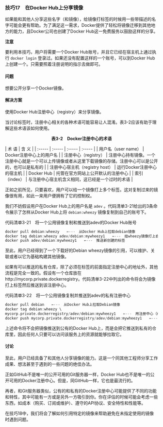 ### 技巧17　在Docker Hub上分享镜像

如果能和其他人分享这些名字（和镜像），给镜像打标签的时候用一些带描述的名字可能会更有帮助。为了满足这一需求，Docker提供了轻松将镜像迁移到其他地方的能力，且Docker公司也创建了Docker Hub这一免费服务以鼓励这样的分享。



**注意**

要利用本技巧，用户将需要一个Docker Hub账号，并且它已经在宿主机上通过执行 `docker login` 登录过。如果还没有配置这样的一个账号，可以到Docker Hub上创建一个。只需要照着注册说明的指示去做即可。



#### 问题

想要公开分享一个Docker镜像。

#### 解决方案

使用Docker Hub注册中心（registry）来分享镜像。

当讨论标签时，注册中心相关的各种术语可能容易让人混淆。表3-2应该有助于理解这些术语该如何使用。

<center class="my_markdown"><b class="my_markdown">表3-2　Docker注册中心的术语</b></center>

| 术 语 | 含 义 |
| :-----  | :-----  | :-----  | :-----  |
| 用户名（user name） | Docker注册中心上的用户名 |
| 注册中心（registry） | 注册中心持有镜像。一个注册中心就是一个可以上传镜像或者从这里下载镜像的存储。注册中心可以是公开的，也可以是私有的 |
| 注册中心宿主机（registry host） | 运行Docker注册中心的宿主机 |
| Docker Hub | 托管在官方网站上公开默认的注册中心 |
| 索引（index） | 与注册中心宿主机含义相同，这已经是一个过时的术语 |

正如之前所见，只要喜欢，用户可以给一个镜像打上多个标签。这对复制过来的镜像很有用，如此一来用户便拥有了它的控制权。

我们不妨假设用户在Docker Hub上的用户名是 `adev` 。代码清单3-21给出的3条命令展示了怎样从Docker Hub上将 `debian:wheezy` 镜像复制到自己的账号下。

代码清单3-21　将一个公用镜像复制和推送到adev的Docker Hub账号

```c
docker pull debian:wheezy　　⇽---　从Docker Hub上拉取debian镜像
docker tag debian:wheezy adev/debian:mywheezy1　　⇽---　给wheezy镜像打上自己的用户名（adev）并且指定一个标签（mywheezy1）
docker push adev/debian:mywheezy1　　⇽---　推送新创建的标签
```

至此，用户已经得到了一个下载好的Debian wheezy镜像的引用，可以维护、关联或者以它为基础构建其他镜像。

如果有可以推送的私有仓库，除了必须在标签的前面指定注册中心的地址外，其他流程是完全一致的。假设有一个仓库放在http://mycorp.private.dockerregistry。代码清单3-22中列出的命令将会为镜像打上标签然后推送到该注册中心。

代码清单3-22　将一个公用镜像复制并推送到adev的私有注册中心

```c
docker pull debian　　⇽---　从Docker Hub上拉取Debian镜像
docker tag debian:wheezy \
mycorp.private.dockerregistry/adev/debian:mywheezy1　　⇽---　用注册中心（mycorp.private.dockerregistry）、用户名（adev）和标签（mywheezy1）给wheezy镜像打上标签
docker push mycorp.private.dockerregistry/adev/debian:mywheezy1　　⇽---　将新创建的标签推送到私有注册中心。需要注意的是，在打标签和推送时都必须指定私有注册中心服务器的地址，这样一来Docker才能确保把它推送到正确的位置
```

上述命令将不会把镜像推送到公有的Docker Hub上，而是会把它推送到私有的仓库里，因此任何人只要可以访问该服务上的资源就能够拉取它。

#### 讨论

至此，用户已经具备了和其他人分享镜像的能力。这是一个同其他工程师分享工作成果、想法甚至于遇到的一些问题的绝佳办法。

正如GitHub不是唯一的公开可用的Git服务器一样，Docker Hub也不是唯一的公开可用的Docker注册中心。但是，同GitHub一样，它也是最流行的。

再者，和Git服务器类似，公有的和私有的Docker注册中心可能提供了不同的功能和特性，其中可能有一方或是另外一方吸引到你。你在评估的时候可能会考虑一些东西，如成本（购买、订阅或维护）、遵守的API协议、安全特性和性能等。

在技巧18中，我们将会了解如何引用特定的镜像来帮助避免在未指定使用的镜像时遇到问题。

